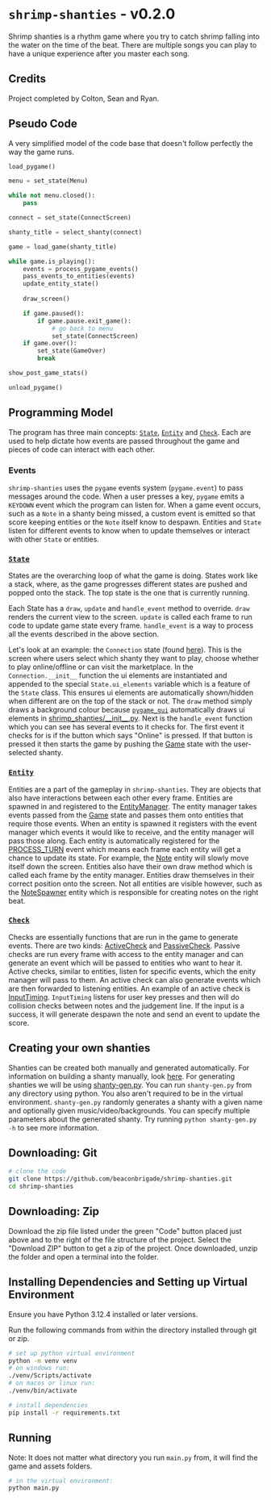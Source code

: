 # `shrimp-shanties` - v0.2.0

Shrimp shanties is a rhythm game where you try to catch shrimp falling into the water
on the time of the beat. There are multiple songs you can play to have a unique experience
after you master each song.

## Credits

Project completed by Colton, Sean and Ryan.

## Pseudo Code

A very simplified model of the code base that doesn't follow perfectly the way the game
runs.

```python
load_pygame()

menu = set_state(Menu)

while not menu.closed():
    pass

connect = set_state(ConnectScreen)

shanty_title = select_shanty(connect)

game = load_game(shanty_title)

while game.is_playing():
    events = process_pygame_events()
    pass_events_to_entities(events)
    update_entity_state()
    
    draw_screen()

    if game.paused():
        if game.pause.exit_game():
            # go back to menu
            set_state(ConnectScreen)
    if game.over():
        set_state(GameOver)
        break

show_post_game_stats()

unload_pygame()
```

## Programming Model

The program has three main concepts: [`State`](shrimp_shanties/state.py),
[`Entity`](shrimp_shanties/game/entity/__init__.py) and [`Check`](shrimp_shanties/game/check/__init__.py).
Each are used to help dictate how events are passed throughout the game and pieces of code can interact
with each other.

### Events

`shrimp-shanties` uses the `pygame` events system (`pygame.event`) to pass messages around
the code. When a user presses a key, `pygame` emits a `KEYDOWN` event which the program can
listen for. When a game event occurs, such as a `Note` in a shanty being missed, a custom
event is emitted so that score keeping entities or the `Note` itself know to despawn.
Entities and `State` listen for different events to know when to update themselves or interact
with other `State` or entities.

### [`State`](shrimp_shanties/state.py)

States are the overarching loop of what the game is doing. States work like a stack, where,
as the game progresses different states are pushed and popped onto the stack. The top state
is the one that is currently running. 

Each State has a `draw`, `update` and `handle_event` method to override. `draw` renders the 
current view to the screen. `update` is called each frame to run code to update game state
every frame. `handle_event` is a way to process all the events described in the above section.

Let's look at an example: the `Connection` state (found [here](shrimp_shanties/menu/connection.py)). 
This is the screen where users select which shanty they want to play, choose whether to play 
online/offline or can visit the marketplace. In the `Connection.__init__` function the ui elements
are instantiated and appended to the special `State.ui_elements` variable which is a feature of the
`State` class. This ensures ui elements are automatically shown/hidden when different are on the top
of the stack or not. The `draw` method simply draws a background colour because 
[`pygame_gui`](https://pygame-gui.readthedocs.io/en/latest/) automatically draws ui elements in
[shrimp_shanties/\_\_init\_\_.py](shrimp_shanties/__init__.py). Next is the `handle_event` function
which you can see has several events to it checks for. The first event it checks for is if the
button which says "Online" is pressed. If that button is pressed it then starts the game by pushing
the [Game](shrimp_shanties/game/__init__.py) state with the user-selected shanty.

### [`Entity`](shrimp_shanties/game/entity/__init__.py)

Entities are a part of the gameplay in `shrimp-shanties`. They are objects that also have interactions
between each other every frame. Entities are spawned in and registered to the
[EntityManager](shrimp_shanties/game/entity_manager.py). The entity manager takes events passed from the
[Game](shrimp_shanties/game/__init__.py) state and passes them onto entities that require those events.
When an entity is spawned it registers with the event manager which events it would like to receive,
and the entity manager will pass those along. Each entity is automatically registered for the
[PROCESS_TURN](shrimp_shanties/game/entity_manager.py) event which means each frame each entity will
get a chance to update its state. For example, the [Note](shrimp_shanties/game/rhythm/note.py) entity
will slowly move itself down the screen. Entities also have their own draw method which is called each
frame by the entity manager. Entities draw themselves in their correct position onto the screen. Not
all entities are visible however, such as the [NoteSpawner](shrimp_shanties/game/rhythm/note_spawner.py)
entity which is responsible for creating notes on the right beat.

### [`Check`](shrimp_shanties/game/check/__init__.py)

Checks are essentially functions that are run in the game to generate events. There are two kinds:
[ActiveCheck](shrimp_shanties/game/check/__init__.py) and [PassiveCheck](shrimp_shanties/game/check/__init__.py).
Passive checks are run every frame with access to the entity manager and can generate an event which will
be passed to entities who want to hear it. Active checks, similar to entities, listen for specific events,
which the enity manager will pass to them. An active check can also generate events which are then forwarded
to listening entities. An example of an active check is [InputTiming](shrimp_shanties/game/check/input_timing.py).
`InputTiming` listens for user key presses and then will do collision checks between notes and the judgement
line. If the input is a success, it will generate despawn the note and send an event to update the score.

## Creating your own shanties

Shanties can be created both manually and generated automatically. For information on building a shanty
manually, look [here](assets/shanties/README.md). For generating shanties we will be using
[shanty-gen.py](scripts/shanty-gen.py). You can run `shanty-gen.py` from any directory using python. You
also aren't required to be in the virtual environment. `shanty-gen.py` randomly generates a shanty with a
given name and optionally given music/video/backgrounds. You can specify multiple parameters about the
generated shanty. Try running `python shanty-gen.py -h` to see more information.

## Downloading: Git

```bash
# clone the code
git clone https://github.com/beaconbrigade/shrimp-shanties.git
cd shrimp-shanties
```

## Downloading: Zip

Download the zip file listed under the green "Code" button placed just above and to the right of the
file structure of the project. Select the "Download ZIP" button to get a zip of the project. Once 
downloaded, unzip the folder and open a terminal into the folder. 

## Installing Dependencies and Setting up Virtual Environment

Ensure you have Python 3.12.4 installed or later versions.

Run the following commands from within the directory installed through git or zip.

```bash
# set up python virtual environment
python -m venv venv
# on windows run:
./venv/Scripts/activate
# on macos or linux run:
./venv/bin/activate

# install dependencies
pip install -r requirements.txt
```

## Running

Note: It does not matter what directory you run `main.py` from, it will find the game and assets folders.

```bash
# in the virtual environment:
python main.py
```
